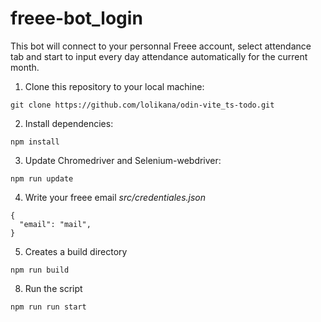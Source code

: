 # freee-bot_login

This bot will connect to your personnal Freee account, select attendance tab and start to input every day attendance automatically for the current month.

1. Clone this repository to your local machine:

`git clone https://github.com/lolikana/odin-vite_ts-todo.git`

2. Install dependencies:

`npm install`

3. Update Chromedriver and Selenium-webdriver:

`npm run update`

4. Write your freee email <i>src/credentiales.json</i> 

```
{
  "email": "mail",
}

```

5. Creates a build directory  

`npm run build`

8. Run the script

`npm run run start`
